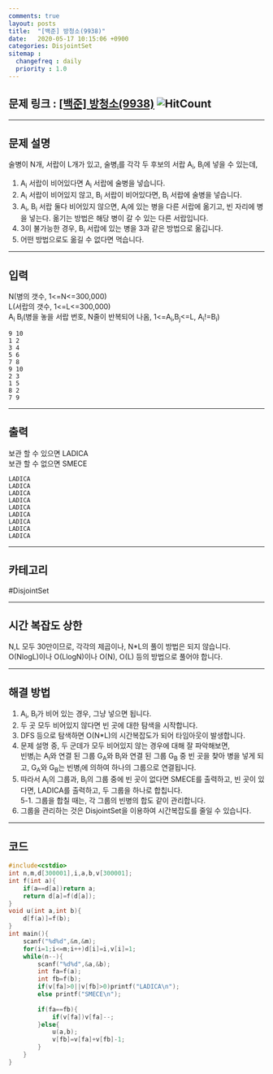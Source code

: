 ```yaml
---
comments: true
layout: posts
title:  "[백준] 방청소(9938)"
date:   2020-05-17 10:15:06 +0900
categories: DisjointSet
sitemap :
  changefreq : daily
  priority : 1.0
---
```

## 문제 링크 : [[백준] 방청소(9938)](https://www.acmicpc.net/problem/9938) ![HitCount](http://hits.dwyl.com/lastknight00.github.io/9938.svg)  

---

## 문제 설명
술병이 N개, 서랍이 L개가 있고, 술병<sub>i</sub>를 각각 두 후보의 서랍 A<sub>i</sub>, B<sub>i</sub>에 넣을 수 있는데,
1. A<sub>i</sub> 서랍이 비어있다면 A<sub>i</sub> 서랍에 술병을 넣습니다.
2. A<sub>i</sub> 서랍이 비어있지 않고, B<sub>i</sub> 서랍이 비어있다면, B<sub>i</sub> 서랍에 술병을 넣습니다.
3. A<sub>i</sub>, B<sub>i</sub> 서랍 둘다 비어있지 않으면, A<sub>i</sub>에 있는 병을 다른 서랍에 옮기고, 빈 자리에 병을 넣는다. 옮기는 방법은 해당 병이 갈 수 있는 다른 서랍입니다.
4. 3이 불가능한 경우, B<sub>i</sub> 서랍에 있는 병을 3과 같은 방법으로 옮깁니다.
5. 어떤 방법으로도 옮길 수 없다면 먹습니다.

---

## 입력
N(병의 갯수, 1<=N<=300,000)  
L(서랍의 갯수, 1<=L<=300,000)  
A<sub>i</sub> B<sub>i</sub>(병을 놓을 서랍 번호, N줄이 반복되어 나옴, 1<=A<sub>i</sub>,B<sub>j</sub><=L, A<sub>i</sub>!=B<sub>i</sub>)
```
9 10
1 2
3 4
5 6
7 8
9 10
2 3
1 5
8 2
7 9
```
---
## 출력
보관 할 수 있으면 LADICA  
보관 할 수 없으면 SMECE
```
LADICA
LADICA
LADICA
LADICA
LADICA
LADICA
LADICA
LADICA
LADICA
```

---

## 카테고리  
#DisjointSet

---

## 시간 복잡도 상한
N,L 모두 30만이므로, 각각의 제곱이나, N*L의 풀이 방법은 되지 않습니다.  
O(NlogL)이나 O(LlogN)이나 O(N), O(L) 등의 방법으로 풀어야 합니다.

---
## 해결 방법
1. A<sub>i</sub>, B<sub>i</sub>가 비어 있는 경우, 그냥 넣으면 됩니다.
2. 두 곳 모두 비어있지 않다면 빈 곳에 대한 탐색을 시작합니다.
3. DFS 등으로 탐색하면 O(N*L)의 시간복잡도가 되어 타임아웃이 발생합니다.
4. 문제 설명 중, 두 군데가 모두 비어있지 않는 경우에 대해 잘 파악해보면,   
빈병<sub>i</sub>는 A<sub>i</sub>와 연결 된 그룹 G<sub>A</sub>와 B<sub>i</sub>와 연결 된 그룹 G<sub>B</sub> 중 빈 곳을 찾아 병을 넣게 되고, G<sub>A</sub>와 G<sub>B</sub>는 빈병<sub>i</sub>에 의하여 하나의 그룹으로 연결됩니다.
5. 따라서 A<sub>i</sub>의 그룹과, B<sub>i</sub>의 그룹 중에 빈 곳이 없다면 SMECE를 출력하고, 빈 곳이 있다면, LADICA를 출력하고, 두 그룹을 하나로 합칩니다.  
5-1. 그룹을 합칠 때는, 각 그룹의 빈병의 합도 같이 관리합니다.
6. 그룹을 관리하는 것은 DisjointSet을 이용하여 시간복잡도를 줄일 수 있습니다.

---

## 코드

```cpp
#include<cstdio>
int n,m,d[300001],i,a,b,v[300001];
int f(int a){
    if(a==d[a])return a;
    return d[a]=f(d[a]);
}
void u(int a,int b){
    d[f(a)]=f(b);
}
int main(){
    scanf("%d%d",&n,&m);
    for(i=1;i<=m;i++)d[i]=i,v[i]=1;
    while(n--){
        scanf("%d%d",&a,&b);
        int fa=f(a);
        int fb=f(b);
        if(v[fa]>0||v[fb]>0)printf("LADICA\n");
        else printf("SMECE\n");
        
        if(fa==fb){
            if(v[fa])v[fa]--;
        }else{
            u(a,b);
            v[fb]=v[fa]+v[fb]-1;
        }
    }
}
```
